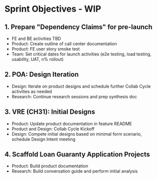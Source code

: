 # Sprint Objectives - WIP  

## 1. Prepare "Dependency Claims" for pre-launch
- FE and BE activities TBD
- Product: Create outline of call center documentation
- Product: FE user story smoke test
- Team: Set critical dates for launch activities (e2e testing, load testing, usability, UAT, n% rollout)

## 2. POA: Design Iteration
- Design: Iterate on product designs and schedule further Collab Cycle activities as needed
- Research: Continue research sessions and prep synthesis doc

## 3. VRE (CH31): Initial Designs
- Product: Update product documentation in feature README
- Product and Design: Collab Cycle Kickoff
- Design: Compete initial designs based on minimal form scenario, schedule Design Intent meeting

## 4. Scaffold Loan Guaranty Application Projects
- Product: Build product documentation
- Research: Build conversation guide and perform initial analysis
